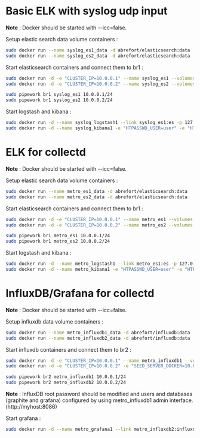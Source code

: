 # Basic ELK with syslog udp input

**Note** : Docker should be started with --icc=false.

Setup elastic search data volume containers :

```bash
sudo docker run --name syslog_es1_data -d abrefort/elasticsearch:data
sudo docker run --name syslog_es2_data -d abrefort/elasticsearch:data
```

Start elasticsearch containers and connect them to br1 :

```bash
sudo docker run -d -e "CLUSTER_IP=10.0.0.1" --name syslog_es1 --volumes-from syslog_es1_data  abrefort/elasticsearch:cluster
sudo docker run -d -e "CLUSTER_IP=10.0.0.2" --name syslog_es2 --volumes-from syslog_es2_data  abrefort/elasticsearch:cluster

sudo pipework br1 syslog_es1 10.0.0.1/24
sudo pipework br1 syslog_es2 10.0.0.2/24
```

Start logstash and kibana :

```bash
sudo docker run -d --name syslog_logstash1 --link syslog_es1:es -p 127.0.0.1:10514:10514/udp abrefort/logstash:syslog
sudo docker run -d --name syslog_kibana1 -e "HTPASSWD_USER=user" -e "HTPASSWD_PASSWORD=password" --link syslog_es2:es -p 81:80 abrefort/nginx:kibana
```

# ELK for collectd

**Note** : Docker should be started with --icc=false.

Setup elastic search data volume containers :

```bash
sudo docker run --name metro_es1_data -d abrefort/elasticsearch:data
sudo docker run --name metro_es2_data -d abrefort/elasticsearch:data
```

Start elasticsearch containers and connect them to br1 :

```bash
sudo docker run -d -e "CLUSTER_IP=10.0.0.1" --name metro_es1 --volumes-from metro_es1_data  abrefort/elasticsearch:cluster
sudo docker run -d -e "CLUSTER_IP=10.0.0.2" --name metro_es2 --volumes-from metro_es2_data  abrefort/elasticsearch:cluster

sudo pipework br1 metro_es1 10.0.0.1/24
sudo pipework br1 metro_es2 10.0.0.2/24
```

Start logstash and kibana :

```bash
sudo docker run -d --name metro_logstash1 --link metro_es1:es -p 127.0.0.1:25826:25826/udp abrefort/logstash:collectd
sudo docker run -d --name metro_kibana1 -e "HTPASSWD_USER=user" -e "HTPASSWD_PASSWORD=password" --link metro_es2:es -p 81:80 abrefort/nginx:kibana
```

# InfluxDB/Grafana for collectd

**Note** : Docker should be started with --icc=false.

Setup influxdb data volume containers :

```bash
sudo docker run --name metro_influxdb1_data -d abrefort/influxdb:data
sudo docker run --name metro_influxdb2_data -d abrefort/influxdb:data
```

Start influxdb containers and connect them to br2 :

```bash
sudo docker run -d -e "CLUSTER_IP=10.0.0.1" --name metro_influxdb1 --volumes-from metro_influxdb1_data -p 8083:8083 -p 8086:8086 -p 127.0.0.1:2003:2003 abrefort/influxdb:graphite_cluster
sudo docker run -d -e "CLUSTER_IP=10.0.0.2" -e "SEED_SERVER_DOCKER=10.0.0.1:8090" --name metro_influxdb2 --volumes-from metro_influxdb2_data abrefort/influxdb:graphite_cluster

sudo pipework br2 metro_influxdb1 10.0.0.1/24
sudo pipework br2 metro_influxdb2 10.0.0.2/24
```

**Note** : InfluxDB root password should be modified and users and databases (graphite and grafana) configured by using metro_influxdb1 admin interface. (http://myhost:8086)

Start grafana :

```bash
sudo docker run -d --name metro_grafana1 --link metro_influxdb2:influxdb -p 81:80 -e "GRAPHITE_DB_USER=user" -e "GRAFANA_DB_USER=user" -e "GRAPHITE_DB_PASSWORD=password" -e "GRAFANA_DB_PASSWORD=password" -e "HTPASSWD_USER=user" -e "HTPASSWD_PASSWORD=password" abrefort/nginx:grafana
```
